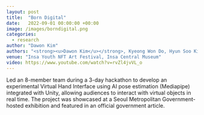 ```yaml
---
layout: post
title:  "Born Digital"
date:   2022-09-01 00:00:00 +00:00
image: /images/borndigital.png
categories:
  - research
author: "Dawon Kim"
authors: "<strong><u>Dawon Kim</u></strong>, Kyeong Won Do, Hyun Soo Kim, Hyunjin Kim, Gu Yong Kwon, Chang Woo Son, Jae Won Noh, Si Woo Kwon"
venue: "Insa Youth NFT Art Festival, Insa Central Museum"
video: https://www.youtube.com/watch?v=rvZl4jvVL_o
---
```

Led an 8-member team during a 3-day hackathon to develop an experimental Virtual Hand Interface using AI pose estimation (Mediapipe) integrated with Unity, allowing audiences to interact with virtual objects in real time. The project was showcased at a Seoul Metropolitan Government-hosted exhibition and featured in an official government article.